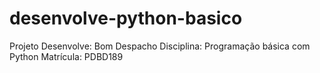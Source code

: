 # desenvolve-python-basico
Projeto Desenvolve: Bom Despacho
Disciplina: Programação básica com Python
Matrícula: PDBD189
